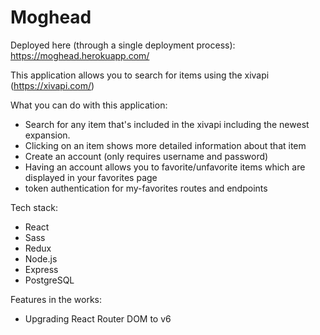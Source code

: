 # Moghead

Deployed here (through a single deployment process):
https://moghead.herokuapp.com/

This application allows you to search for items using the xivapi (https://xivapi.com/)

What you can do with this application:
  - Search for any item that's included in the xivapi including the newest expansion.
  - Clicking on an item shows more detailed information about that item
  - Create an account (only requires username and password)
  - Having an account allows you to favorite/unfavorite items which are displayed in your favorites page
  - token authentication for my-favorites routes and endpoints

Tech stack:
  - React
  - Sass
  - Redux
  - Node.js
  - Express
  - PostgreSQL

Features in the works:
  - Upgrading React Router DOM to v6
